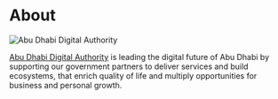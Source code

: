 # About
![Abu Dhabi Digital Authority](/www/images/image1.png)

[Abu Dhabi Digital Authority](https://www.adda.gov.ae) is leading the digital future of Abu Dhabi by supporting our government partners to deliver services and build ecosystems, that enrich quality of life and multiply opportunities for business and personal growth.

